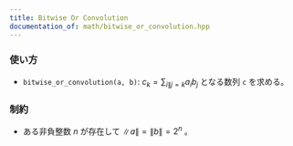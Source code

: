 ```yaml
---
title: Bitwise Or Convolution
documentation_of: math/bitwise_or_convolution.hpp
---
```


### 使い方
- `bitwise_or_convolution(a, b)`: $c_k = \displaystyle \sum_{i\|j=k}a_ib_j$ となる数列 `c` を求める。

### 制約
- ある非負整数 $n$ が存在して $\|a\|=\|b\|=2^n$ 。